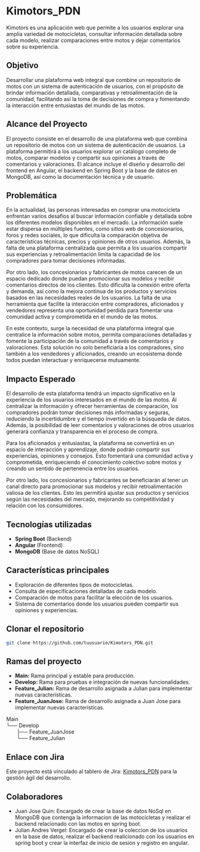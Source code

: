 # Kimotors_PDN

Kimotors es una aplicación web que permite a los usuarios explorar una amplia variedad de motocicletas, consultar información detallada sobre cada modelo, realizar comparaciones entre motos y dejar comentarios sobre su experiencia.

## Objetivo

Desarrollar una plataforma web integral que combine un repositorio de motos con un sistema de autenticación de usuarios, con el propósito de brindar información detallada, comparativas y retroalimentación de la comunidad, facilitando así la toma de decisiones de compra y fomentando la interacción entre entusiastas del mundo de las motos.

## Alcance del Proyecto

El proyecto consiste en el desarrollo de una plataforma web que combina un repositorio de motos con un sistema de autenticación de usuarios. La plataforma permitirá a los usuarios explorar un catálogo completo de motos, comparar modelos y compartir sus opiniones a través de comentarios y valoraciones. El alcance incluye el diseño y desarrollo del frontend en Angular, el backend en Spring Boot y la base de datos en MongoDB, así como la documentación técnica y de usuario.

## Problemática

En la actualidad, las personas interesadas en comprar una motocicleta enfrentan varios desafíos al buscar información confiable y detallada sobre los diferentes modelos disponibles en el mercado. La información suele estar dispersa en múltiples fuentes, como sitios web de concesionarios, foros y redes sociales, lo que dificulta la comparación objetiva de características técnicas, precios y opiniones de otros usuarios. Además, la falta de una plataforma centralizada que permita a los usuarios compartir sus experiencias y retroalimentación limita la capacidad de los compradores para tomar decisiones informadas.

Por otro lado, los concesionarios y fabricantes de motos carecen de un espacio dedicado donde puedan promocionar sus modelos y recibir comentarios directos de los clientes. Esto dificulta la conexión entre oferta y demanda, así como la mejora continua de los productos y servicios basados en las necesidades reales de los usuarios. La falta de una herramienta que facilite la interacción entre compradores, aficionados y vendedores representa una oportunidad perdida para fomentar una comunidad activa y comprometida en el mundo de las motos.

En este contexto, surge la necesidad de una plataforma integral que centralice la información sobre motos, permita comparaciones detalladas y fomente la participación de la comunidad a través de comentarios y valoraciones. Esta solución no solo beneficiaría a los compradores, sino también a los vendedores y aficionados, creando un ecosistema donde todos puedan interactuar y enriquecerse mutuamente.

## Impacto Esperado

El desarrollo de esta plataforma tendrá un impacto significativo en la experiencia de los usuarios interesados en el mundo de las motos. Al centralizar la información y ofrecer herramientas de comparación, los compradores podrán tomar decisiones más informadas y seguras, reduciendo la incertidumbre y el tiempo invertido en la búsqueda de datos. Además, la posibilidad de leer comentarios y valoraciones de otros usuarios generará confianza y transparencia en el proceso de compra.

Para los aficionados y entusiastas, la plataforma se convertirá en un espacio de interacción y aprendizaje, donde podrán compartir sus experiencias, opiniones y consejos. Esto fomentará una comunidad activa y comprometida, enriqueciendo el conocimiento colectivo sobre motos y creando un sentido de pertenencia entre los usuarios.

Por otro lado, los concesionarios y fabricantes se beneficiarán al tener un canal directo para promocionar sus modelos y recibir retroalimentación valiosa de los clientes. Esto les permitirá ajustar sus productos y servicios según las necesidades del mercado, mejorando su competitividad y relación con los consumidores.

## Tecnologías utilizadas

- **Spring Boot** (Backend)
- **Angular** (Frontend)
- **MongoDB** (Base de datos NoSQL)

## Características principales

- Exploración de diferentes tipos de motocicletas.
- Consulta de especificaciones detalladas de cada modelo.
- Comparación de motos para facilitar la elección de los usuarios.
- Sistema de comentarios donde los usuarios pueden compartir sus opiniones y experiencias.

## Clonar el repositorio

```bash
git clone https://github.com/tuusuario/Kimotors_PDN.git
```

## Ramas del proyecto

- **Main:** Rama principal y estable para producción.
- **Develop:** Rama para pruebas e integración de nuevas funcionalidades.
- **Feature_Julian:** Rama de desarrollo asignada a Julian para implementar nuevas características.
- **Feature_JuanJose:** Rama de desarrollo asignada a Juan Jose para implementar nuevas características.

Main<br>
└── Develop<br>
&emsp;&emsp;├── Feature_JuanJose<br>
&emsp;&emsp;└── Feature_Julian

## Enlace con Jira

Este proyecto está vinculado al tablero de Jira: [Kimotors_PDN](https://javergelve.atlassian.net/jira/software/projects/PDN/boards/3?atlOrigin=eyJpIjoiMmFmMDJiMWQzOTkxNGIzYTg0ZjUwZDFhOWZkYjVlYzUiLCJwIjoiaiJ9) para la gestión ágil del desarrollo.

## Colaboradores

- Juan Jose Quin: Encargado de crear la base de datos NoSql en MongoDB que contenga la informacion de las motocicletas y realizar el backend relacionado con las motos en spring boot.
- Julian Andres Vergel: Encargado de crear la coleccion de los usuarios en la base de datos, realizar el backend realicionado con los usuarios en spring boot y crear la interfaz de inicio de sesion y registro en angular.